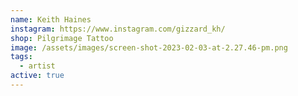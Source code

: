 ```yaml
---
name: Keith Haines
instagram: https://www.instagram.com/gizzard_kh/
shop: Pilgrimage Tattoo
image: /assets/images/screen-shot-2023-02-03-at-2.27.46-pm.png
tags:
  - artist
active: true
---
```


